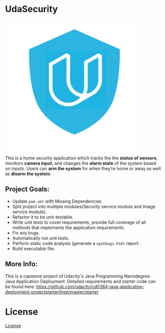 # UdaSecurity

![UdaSecurity Logo](UdaSecurity.png)

This is a home security application which tracks the the **status of sensors**, monitors **camera input**, and changes the **alarm state** of the system based on inputs. Users can **arm the system** for when they’re home or away as well as **disarm the system**.

## Project Goals:
-   Update  `pom.xml`  with Missing Dependencies
-   Split project into multiple modules(Security service module and Image service module).
-   Refactor it to be unit-testable.
-   Write unit tests to cover requirements, provide full coverage of all methods that implements the application requirements.
-   Fix any bugs.
-   Automatically run unit tests.
-   Perform static code analysis (generate a `spotbugs.html` report .
-   Build executable file.

## More Info:
This is a capstone project of Udacity's Java Programming Nanodegree: Java Application Deployment.
Detailed requirements and starter code can be found here:
https://github.com/udacity/cd0384-java-application-deployment-projectstarter/tree/master/starter
# License  
  
[License](LICENSE.txt)

